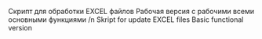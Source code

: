 Скрипт для обработки EXCEL файлов 
Рабочая версия с рабочими всеми основными функциями /n
Skript for update EXCEL files
Basic functional version

